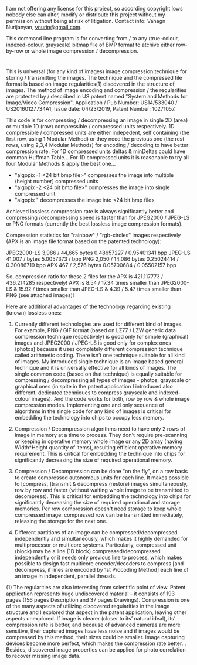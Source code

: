 I am not offering any license for this project, so according copyright lows nobody else can alter, modify or distribute this project without my permission without being at risk of litigation.
Contact info: Vahagn Nurijanyan, vnurin@gmail.com.

This command line program is for converting from / to any (true-colour, indexed-colour, grayscale) bitmap file of BMP format to atchive either row-by-row or whole image compression / decompression. 
#
This is universal (for any kind of images) image compression technique for storing / transmitting the images. The technique and the compressed file format is based on image regularities(1) discovered in the structure of images. The method of image encoding and compression / the regularities are protected by / described in US patent named "System and Methods for Image/Video Compression", Application / Pub Number: US14/533040 / US20160127734A1, Issue date: 04/23/2019, Patent Number: 10271057. 

This code is for compressing / decompressing an image in single 2D (area) or multiple 1D (row) compressible / compressed units respectively.
1D compressible / compressed units are either indepedent, self containing (the first row, using 1 Modular Method) or they need the previous one (the rest rows, using 2,3,4 Modular Methods) for encoding / decoding to have better compression rate.
For 1D compressed units deltas & minDeltas could have common Huffman Table...
For 1D compressed units it is reasonable to try all four Modular Methods & apply the best one...

* "algopix -1 <24 bit bmp file>" compresses the image into multiple (height number) compressed units 
* "algopix -2 <24 bit bmp file>" compresses the image into single compressed unit 
* "algopix <apx file>" decompresses the image into <24 bit bmp file>


Achieved lossless compression rate is always significantly better and compressing /decompressing speed is faster than for JPEG2000 / JPEG-LS or PNG formats (currently the best lossless image compression formats).

Compression statistics for "rainbow" / "rgb-circles" images respectively (APX is an image file format based on the patented technology):

JPEG2000-LS	3,986 / 44,665 bytes	0.48657227 / 0.95401341 bpp
JPEG-LS		41,007 /  bytes		5.0057373 /  bpp
PNG		2,050 / 14,086 bytes	0.25024414 / 0.30086719 bpp
APX		467 / 2,576 bytes	0.05700684 / 0.05502157 bpp

So, compression ratio for these 2 files for the APX is 421.117773 / 436.214285 respectively! APX is 8.54 / 17.34 times smaller than JPEG2000-LS & 15.92 /  times smaller than JPEG-LS & 4.39 / 5.47 times smaller than PNG (see attached images)!

Here are additional advantages of the technology regarding existing (known) lossless ones:

1. Currently different technologies are used for different kind of images. For example, PNG / GIF format (based on LZ77 / LZW generic data compression technique respectively) is good only for simple (graphical) images and  JPEG2000 / JPEG-LS is good only for complex ones (photos) because it uses completely different compression technique called arithmetic coding. There isn’t one technique suitable for all kind of images. My introduced single technique is an image based general technique and it is universally effective for all kinds of images. The single common code (based on that technique) is equally suitable for compressing / decompressing all types of images - photos; grayscale or graphical ones (in spite in the patent application I introduced also different, dedicated techniques to compress grayscale and indexed-colour images). And the code works for both, row by row & whole image compression modes.
Implementing one and only sequence of algorithms in the single code for any kind of images is critical for embedding the technology into chips to occupy less memory.

2. Compression / Decompression algorithms need to have only 2 rows of image in memory at a time to process. They don't require pre-scanning or keeping in operative memory whole image or any 2D array (having Width*Height quantity of items), resulting efficient operative memory requirement. This is critical for embedding the technique into chips for significantly decreasing the size of required operational memory.

3. Compression / Decompression can be done "on the fly", on a row basis to create compressed autonomous units for each line. It makes possible to [compress, ]transmit & decompress (restore) images simultaneously, row by row and faster (without waiting whole image to be transmitted to decompress).  This is critical for embedding the technology into chips for significantly decreasing the size of required operational and storage memories. Per row compression doesn't need storage to keep whole compressed image: compressed row can be transmitted immediately, releasing the storage for the next one.

4. Different partitions of an image can be compressed/decompressed independently and simultaneously, which makes it highly demanded for multiprocessor or multicore systems. Particularly, compressed unit (block) may be a line (1D block) compressed/decompressed independently or it needs only previous line to process, which makes possible to design fast multicore encoder/decoders to compress [and decompress, if lines are encoded by 1st Procoding Method] each line of an image in independent, parallel threads.

(1) The regularities are also interesting from scientific point of view. Patent application represents huge undiscovered material - it consists of 193 pages (156 pages Description and 37 pages Drawings). Compression is one of the many aspects of utilizing discovered regularities in the image structure and I explored that aspect in the patent application, leaving other aspects unexplored. If image is clearer (closer to its’ natural ideal), its’ compression rate is better, and because of advanced cameras are more sensitive, their captured images have less noise and if images would be compressed by this method, their sizes could be smaller. Image capturing devices become more perfect, which makes the compression rate better...  Besides, discovered image properties can be applied for photo correlation to recover missing image data.

